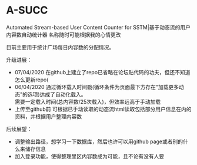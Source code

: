 # A-SUCC
Automated Stream-based User Content Counter for SSTM|基于动态流的用户内容数自动统计器
  名称随时可能根据我的心情更改

目前主要用于统计广场每日内容数的分配情况。

升级进展：
* 07/04/2020 在github上建立了repo已省略在论坛贴代码的功夫，但还不知道怎么更新repo(
* 06/04/2020 通过循环载入时间戳(循环条件为页面最下方存在"加载更多动态"的选项)达成了自动化载入。  
需要一定载入时间(总内容数/25次载入)，但效率远高于手动加载
* 上传至github前 可根据已手动读取的动态流html读取包括部分用户信息在内的资料，并根据用户整理内容数

后续展望：
* 调整输出路径，想学习一下数据库，然后也许可以用github page或者别的什么来储存信息
* 加入登录功能，使得整理里区内容数成为可能，且不论有没有人要
